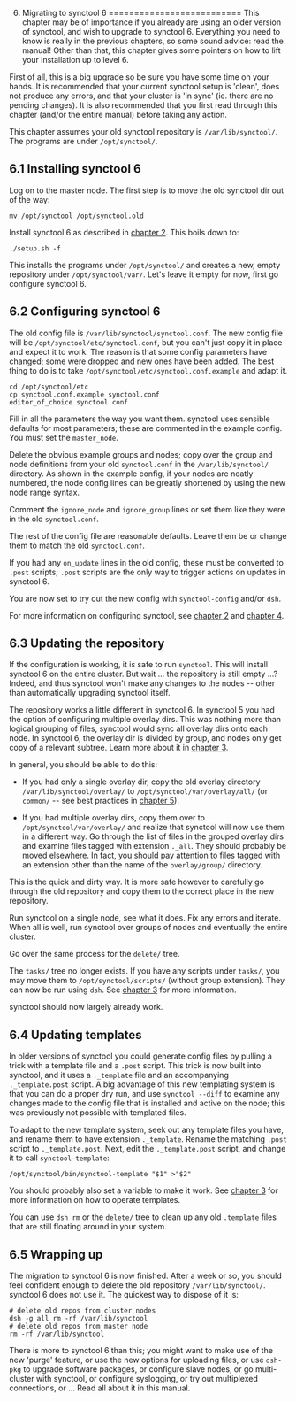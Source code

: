 6. Migrating to synctool 6
==========================
This chapter may be of importance if you already are using an older version
of synctool, and wish to upgrade to synctool 6. Everything you need to know
is really in the previous chapters, so some sound advice: read the manual!
Other than that, this chapter gives some pointers on how to lift your
installation up to level 6.

First of all, this is a big upgrade so be sure you have some time on your
hands. It is recommended that your current synctool setup is 'clean', does
not produce any errors, and that your cluster is 'in sync' (ie. there are
no pending changes). It is also recommended that you first read through this
chapter (and/or the entire manual) before taking any action.

This chapter assumes your old synctool repository is `/var/lib/synctool/`.
The programs are under `/opt/synctool/`.


6.1 Installing synctool 6
-------------------------
Log on to the master node. The first step is to move the old synctool dir
out of the way:

    mv /opt/synctool /opt/synctool.old

Install synctool 6 as described in [chapter 2](chapter2.html).
This boils down to:

    ./setup.sh -f

This installs the programs under `/opt/synctool/` and creates a new, empty
repository under `/opt/synctool/var/`. Let's leave it empty for now, first
go configure synctool 6.


6.2 Configuring synctool 6
--------------------------
The old config file is `/var/lib/synctool/synctool.conf`. The new config
file will be `/opt/synctool/etc/synctool.conf`, but you can't just copy it
in place and expect it to work. The reason is that some config parameters
have changed; some were dropped and new ones have been added.
The best thing to do is to take `/opt/synctool/etc/synctool.conf.example`
and adapt it.

    cd /opt/synctool/etc
    cp synctool.conf.example synctool.conf
    editor_of_choice synctool.conf

Fill in all the parameters the way you want them. synctool uses sensible
defaults for most parameters; these are commented in the example config.
You must set the `master_node`.

Delete the obvious example groups and nodes; copy over the group and node
definitions from your old `synctool.conf` in the `/var/lib/synctool/`
directory.
As shown in the example config, if your nodes are neatly numbered, the node
config lines can be greatly shortened by using the new node range syntax.

Comment the `ignore_node` and `ignore_group` lines or set them like they
were in the old `synctool.conf`.

The rest of the config file are reasonable defaults. Leave them be or change
them to match the old `synctool.conf`.

If you had any `on_update` lines in the old config, these must be converted
to `.post` scripts; `.post` scripts are the only way to trigger actions on
updates in synctool 6.

You are now set to try out the new config with `synctool-config` and/or `dsh`.

For more information on configuring synctool, see [chapter 2](chapter2.html)
and [chapter 4](chapter4.html).


6.3 Updating the repository
---------------------------
If the configuration is working, it is safe to run `synctool`. This will
install synctool 6 on the entire cluster. But wait ... the repository is
still empty ...? Indeed, and thus synctool won't make any changes to the
nodes -- other than automatically upgrading synctool itself.

The repository works a little different in synctool 6. In synctool 5 you
had the option of configuring multiple overlay dirs. This was nothing more
than logical grouping of files, synctool would sync all overlay dirs onto
each node. In synctool 6, the overlay dir is divided by group, and nodes
only get copy of a relevant subtree.
Learn more about it in [chapter 3](chapter3.html).

In general, you should be able to do this:

* If you had only a single overlay dir, copy the old overlay directory
  `/var/lib/synctool/overlay/` to `/opt/synctool/var/overlay/all/`
  (or `common/` -- see best practices in [chapter 5](chapter5.html)).

* If you had multiple overlay dirs, copy them over to
  `/opt/synctool/var/overlay/` and realize that synctool will now use them
  in a different way. Go through the list of files in the grouped overlay
  dirs and examine files tagged with extension `._all`. They should probably
  be moved elsewhere. In fact, you should pay attention to files tagged with
  an extension other than the name of the `overlay/group/` directory.

This is the quick and dirty way. It is more safe however to carefully go
through the old repository and copy them to the correct place in the new
repository.

Run synctool on a single node, see what it does. Fix any errors and iterate.
When all is well, run synctool over groups of nodes and eventually the entire
cluster.

Go over the same process for the `delete/` tree.

The `tasks/` tree no longer exists. If you have any scripts under `tasks/`,
you may move them to `/opt/synctool/scripts/` (without group extension).
They can now be run using `dsh`. See [chapter 3](chapter3.html) for more
information.

synctool should now largely already work.


6.4 Updating templates
----------------------
In older versions of synctool you could generate config files by pulling
a trick with a template file and a `.post` script. This trick is now
built into synctool, and it uses a `._template` file and an accompanying
`._template.post` script. A big advantage of this new templating system is
that you can do a proper dry run, and use `synctool --diff` to examine any
changes made to the config file that is installed and active on the node;
this was previously not possible with templated files.

To adapt to the new template system, seek out any template files you have,
and rename them to have extension `._template`. Rename the matching `.post`
script to `._template.post`. Next, edit the `._template.post` script, and
change it to call `synctool-template`:

    /opt/synctool/bin/synctool-template "$1" >"$2"

You should probably also set a variable to make it work.
See [chapter 3](chapter3.html) for more information on how to operate
templates.

You can use `dsh rm` or the `delete/` tree to clean up any old `.template`
files that are still floating around in your system.


6.5 Wrapping up
---------------
The migration to synctool 6 is now finished. After a week or so, you should
feel confident enough to delete the old repository `/var/lib/synctool/`.
synctool 6 does not use it. The quickest way to dispose of it is:

    # delete old repos from cluster nodes
    dsh -g all rm -rf /var/lib/synctool
    # delete old repos from master node
    rm -rf /var/lib/synctool

There is more to synctool 6 than this; you might want to make use of the
new 'purge' feature, or use the new options for uploading files, or use
`dsh-pkg` to upgrade software packages, or configure slave nodes, or go
multi-cluster with synctool, or configure syslogging, or try out multiplexed
connections, or ...
Read all about it in this manual.

